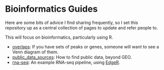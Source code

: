 # Bioinformatics Guides
Here are some bits of advice I find sharing frequently, so I set this repository up as a central collection of pages to update and refer people to.

This will focus on bioinformatics, particularly using R.

- [overlaps](overlaps.md): If you have sets of peaks or genes, someone will want to see a Venn diagram of them.
- [public_data_sources](public_data_sources.md): How to find public data, beyond GEO.
- [rna-seq](nascent_edgeR_pipeline.Rmd): An example RNA-seq pipeline, using [EdgeR](https://bioconductor.org/packages/release/bioc/html/edgeR.html).
